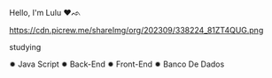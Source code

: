 Hello, I'm Lulu ♥︎ᨒ

https://cdn.picrew.me/shareImg/org/202309/338224_81ZT4QUG.png

studying 

✹ Java Script
✹ Back-End
✹ Front-End
✹ Banco De Dados

<div>
 
</div>
